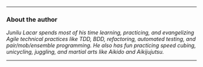 
---
  
### About the author

_Junilu Lacar spends most of his time learning, practicing, and evangelizing Agile technical practices like TDD, 
BDD, refactoring, automated testing, and pair/mob/ensemble programming. He also has fun practicing speed cubing, 
unicycling, juggling, and martial arts like Aikido and Aikijujutsu._ 

---
